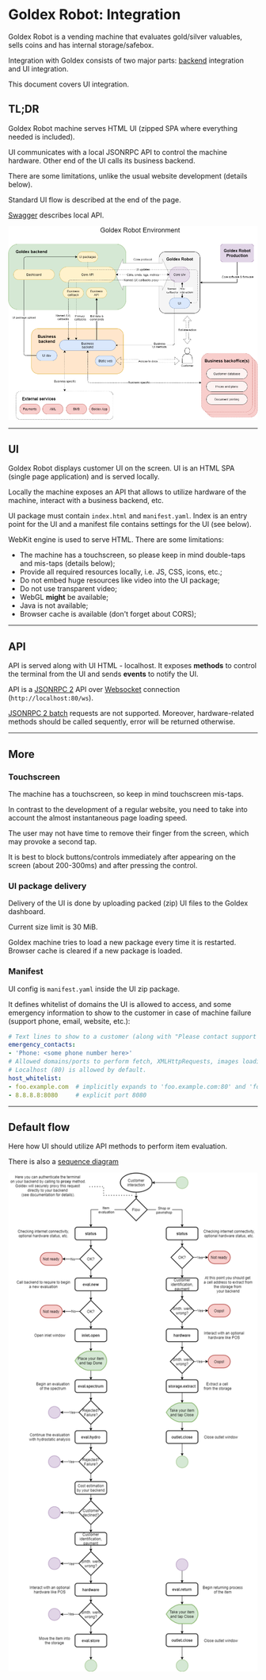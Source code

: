 # Goldex Robot: Integration

Goldex Robot is a vending machine that evaluates gold/silver valuables, sells coins and has internal storage/safebox.

Integration with Goldex consists of two major parts: [backend](https://github.com/goldexrobot/core.integration.backend) integration and UI integration.

This document covers UI integration.

## TL;DR

Goldex Robot machine serves HTML UI (zipped SPA where everything needed is included).

UI communicates with a local JSONRPC API to control the machine hardware. Other end of the UI calls its business backend.

There are some limitations, unlike the usual website development (details below).

Standard UI flow is described at the end of the page.

[Swagger](https://goldexrobot.github.io/core.integration.ui/) describes local API.

![Goldex environment](/docs/images/goldex_env.png)

---

## UI

Goldex Robot displays customer UI on the screen. UI is an HTML SPA (single page application) and is served locally.

Locally the machine exposes an API that allows to utilize hardware of the machine, interact with a business backend, etc.

UI package must contain `index.html` and `manifest.yaml`. Index is an entry point for the UI and a manifest file contains settings for the UI (see below).

WebKit engine is used to serve HTML. There are some limitations:

- The machine has a touchscreen, so please keep in mind double-taps and mis-taps (details below);
- Provide all required resources locally, i.e. JS, CSS, icons, etc.;
- Do not embed huge resources like video into the UI package;
- Do not use transparent video;
- WebGL **might** be available;
- Java is not available;
- Browser cache is available (don't forget about CORS);

---

## API

API is served along with UI HTML - localhost. It exposes **methods** to control the terminal from the UI and sends **events** to notify the UI.

API is a [JSONRPC 2](https://www.jsonrpc.org/specification) API over [Websocket](https://en.wikipedia.org/wiki/WebSocket) connection (`http://localhost:80/ws`).

[JSONRPC 2 batch](https://www.jsonrpc.org/specification#batch) requests are not supported. Moreover, hardware-related methods should be called sequently, error will be returned otherwise.

---

## More

### Touchscreen

The machine has a touchscreen, so keep in mind touchscreen mis-taps.

In contrast to the development of a regular website, you need to take into account the almost instantaneous page loading speed. 

The user may not have time to remove their finger from the screen, which may provoke a second tap.

It is best to block buttons/controls immediately after appearing on the screen (about 200-300ms) and after pressing the control.

### UI package delivery

Delivery of the UI is done by uploading packed (zip) UI files to the Goldex dashboard.

Current size limit is 30 MiB.

Goldex machine tries to load a new package every time it is restarted. Browser cache is cleared if a new package is loaded.

### Manifest

UI config is `manifest.yaml` inside the UI zip package.

It defines whitelist of domains the UI is allowed to access, and some emergency information to show to the customer in case of machine failure (support phone, email, website, etc.):

```yaml
# Text lines to show to a customer (along with "Please contact support team").
emergency_contacts:
- 'Phone: <some phone number here>'
# Allowed domains/ports to perform fetch, XMLHttpRequests, images loading etc.
# Localhost (80) is allowed by default.
host_whitelist:
- foo.example.com  # implicitly expands to 'foo.example.com:80' and 'foo.example.com:443'
- 8.8.8.8:8080     # explicit port 8080
```

---

## Default flow

Here how UI should utilize API methods to perform item evaluation.

There is also a [sequence diagram](/docs/images/terminal_interaction_diagram.png)

![Terminal API flow](/docs/images/terminal_api.png)
